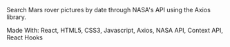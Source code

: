 Search Mars rover pictures by date through NASA's API using the Axios library.

Made With: React, HTML5, CSS3, Javascript, Axios, NASA API, Context API, React Hooks
